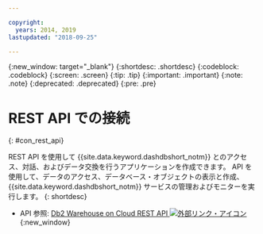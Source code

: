 ```yaml
---

copyright:
  years: 2014, 2019
lastupdated: "2018-09-25"

---
```


<!-- Attribute definitions --> 
{:new_window: target="_blank"}
{:shortdesc: .shortdesc}
{:codeblock: .codeblock}
{:screen: .screen}
{:tip: .tip}
{:important: .important}
{:note: .note}
{:deprecated: .deprecated}
{:pre: .pre}

# REST API での接続
{: #con_rest_api}

REST API を使用して {{site.data.keyword.dashdbshort_notm}} とのアクセス、対話、およびデータ交換を行うアプリケーションを作成できます。 API を使用して、データのアクセス、データベース・オブジェクトの表示と作成、{{site.data.keyword.dashdbshort_notm}} サービスの管理およびモニターを実行します。
{: shortdesc}

- API 参照: [Db2 Warehouse on Cloud REST API ![外部リンク・アイコン](../../../icons/launch-glyph.svg "外部リンク・アイコン")](http://ibm.biz/db2whc_api){:new_window}
    


